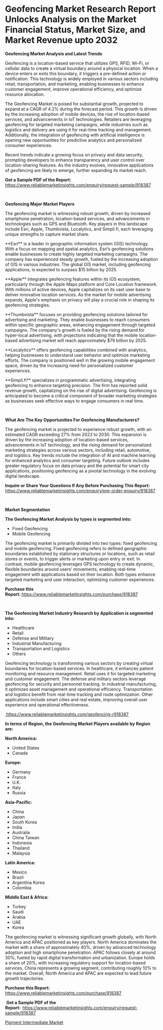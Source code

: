 <p><h1>Geofencing Market Research Report Unlocks Analysis on the Market Financial Status, Market Size, and Market Revenue upto 2032</h1></p><p><strong>Geofencing Market Analysis and Latest Trends</strong></p>
<p><p>Geofencing is a location-based service that utilizes GPS, RFID, Wi-Fi, or cellular data to create a virtual boundary around a physical location. When a device enters or exits this boundary, it triggers a pre-defined action or notification. This technology is widely employed in various sectors including retail, transportation, and marketing, enabling businesses to enhance customer engagement, improve operational efficiency, and optimize resource allocation.</p><p>The Geofencing Market is poised for substantial growth, projected to expand at a CAGR of 4.2% during the forecast period. This growth is driven by the increasing adoption of mobile devices, the rise of location-based services, and advancements in IoT technologies. Retailers are leveraging geofencing for targeted marketing campaigns, while industries such as logistics and delivery are using it for real-time tracking and management. Additionally, the integration of geofencing with artificial intelligence is opening new opportunities for predictive analytics and personalized consumer experiences.</p><p>Recent trends indicate a growing focus on privacy and data security, prompting developers to enhance transparency and user control over location-sharing features. As the industry evolves, innovative applications of geofencing are likely to emerge, further expanding its market reach.</p></p>
<p><strong>Get a Sample PDF of the Report:&nbsp;</strong> <a href="https://www.reliablemarketinsights.com/enquiry/request-sample/918387?utm_campaign=3017&utm_medium=2&utm_source=Github&utm_content=ia&utm_term=07032025&utm_id=geofencing">https://www.reliablemarketinsights.com/enquiry/request-sample/918387</a></p>
<p>&nbsp;</p>
<p><strong>Geofencing Major Market Players</strong></p>
<p><p>The geofencing market is witnessing robust growth, driven by increased smartphone penetration, location-based services, and advancements in technologies such as GPS and Bluetooth. Key players in this landscape include Esri, Apple, Thumbvista, Localytics, and Simpli.fi, each leveraging unique strengths to capture market share.</p><p>**Esri** is a leader in geographic information system (GIS) technology. With a focus on mapping and spatial analytics, Esri’s geofencing solutions enable businesses to create highly targeted marketing campaigns. The company has experienced steady growth, fueled by the increasing adoption of GIS in various industries. The global GIS market, including geofencing applications, is expected to surpass $15 billion by 2025.</p><p>**Apple** integrates geofencing features within its iOS ecosystem, particularly through the Apple Maps platform and Core Location framework. With millions of active devices, Apple capitalizes on its vast user base to deliver innovative location services. As the market for mobile advertising expands, Apple's emphasis on privacy will play a crucial role in shaping its geofencing strategies.</p><p>**Thumbvista** focuses on providing geofencing solutions tailored for advertising and marketing. They enable businesses to reach consumers within specific geographic areas, enhancing engagement through targeted campaigns. The company's growth is fueled by the rising demand for hyper-local advertising, with projections indicating that the mobile location-based advertising market will reach approximately $79 billion by 2025.</p><p>**Localytics** offers geofencing capabilities combined with analytics, helping businesses to understand user behavior and optimize marketing efforts. The company is positioned well in the growing mobile engagement space, driven by the increasing need for personalized customer experiences.</p><p>**Simpli.fi** specializes in programmatic advertising, integrating geofencing to enhance targeting precision. The firm has reported solid revenue growth, capitalizing on the rise of digital advertising. Geofencing is anticipated to become a critical component of broader marketing strategies as businesses seek effective ways to engage consumers in real time.</p></p>
<p>&nbsp;</p>
<p><strong>What Are The Key Opportunities For Geofencing Manufacturers?</strong></p>
<p><p>The geofencing market is projected to experience robust growth, with an estimated CAGR exceeding 27% from 2023 to 2030. This expansion is driven by the increasing adoption of location-based services, advancements in IoT technology, and the rising demand for personalized marketing strategies across various sectors, including retail, automotive, and logistics. Key trends include the integration of AI and machine learning for enhanced analytics and consumer targeting. Future outlook includes greater regulatory focus on data privacy and the potential for smart city applications, positioning geofencing as a pivotal technology in the evolving digital landscape.</p></p>
<p><strong>Inquire or Share Your Questions If Any Before Purchasing This Report:</strong> <a href="https://www.reliablemarketinsights.com/enquiry/pre-order-enquiry/918387?utm_campaign=3017&utm_medium=2&utm_source=Github&utm_content=ia&utm_term=07032025&utm_id=geofencing">https://www.reliablemarketinsights.com/enquiry/pre-order-enquiry/918387</a></p>
<p>&nbsp;</p>
<p><strong>Market Segmentation</strong></p>
<p><strong>The Geofencing Market Analysis by types is segmented into:</strong></p>
<p><ul><li>Fixed Geofencing</li><li>Mobile Geofencing</li></ul></p>
<p><p>The geofencing market is primarily divided into two types: fixed geofencing and mobile geofencing. Fixed geofencing refers to defined geographic boundaries established by stationary structures or locations, such as retail stores or events, to trigger alerts or marketing upon entry or exit. In contrast, mobile geofencing leverages GPS technology to create dynamic, flexible boundaries around users' movements, enabling real-time engagement with applications based on their location. Both types enhance targeted marketing and user interaction, optimizing customer experiences.</p></p>
<p><strong>Purchase this Report:&nbsp;</strong><a href="https://www.reliablemarketinsights.com/purchase/918387?utm_campaign=3017&utm_medium=2&utm_source=Github&utm_content=ia&utm_term=07032025&utm_id=geofencing">https://www.reliablemarketinsights.com/purchase/918387</a></p>
<p>&nbsp;</p>
<p><strong>The Geofencing Market Industry Research by Application is segmented into:</strong></p>
<p><ul><li>Healthcare</li><li>Retail</li><li>Defense and Military</li><li>Industrial Manufacturing</li><li>Transportation and Logistics</li><li>Others</li></ul></p>
<p><p>Geofencing technology is transforming various sectors by creating virtual boundaries for location-based services. In healthcare, it enhances patient monitoring and resource management. Retail uses it for targeted marketing and customer engagement. The defense and military sectors leverage geofencing for security and personnel tracking. In industrial manufacturing, it optimizes asset management and operational efficiency. Transportation and logistics benefit from real-time tracking and route optimization. Other applications include smart cities and real estate, improving overall user experience and operational effectiveness.</p></p>
<p><a href="https://www.reliablemarketinsights.com/geofencing-r918387?utm_campaign=3017&utm_medium=2&utm_source=Github&utm_content=ia&utm_term=07032025&utm_id=geofencing">&nbsp;https://www.reliablemarketinsights.com/geofencing-r918387</a></p>
<p><strong>In terms of Region, the Geofencing Market Players available by Region are:</strong></p>
<p>
    <p> <strong> North America: </strong>
        <ul>
            <li>United States</li>
            <li>Canada</li>
        </ul>
        </p> 
    <p> <strong> Europe: </strong>
        <ul>
            <li>Germany</li>
            <li>France</li>
            <li>U.K.</li>
            <li>Italy</li>
            <li>Russia</li>
        </ul>
        </p> 
    <p> <strong> Asia-Pacific: </strong>
        <ul>
            <li>China</li>
            <li>Japan</li>
            <li>South Korea</li>
            <li>India</li>
            <li>Australia</li>
            <li>China Taiwan</li>
            <li>Indonesia</li>
            <li>Thailand</li>
            <li>Malaysia</li>
        </ul>
        </p> 
    <p> <strong> Latin America: </strong>
        <ul>
            <li>Mexico</li>
            <li>Brazil</li>
            <li>Argentina Korea</li>
            <li>Colombia</li>
        </ul>
        </p> 
    <p> <strong> Middle East & Africa: </strong>
        <ul>
            <li>Turkey</li>
            <li>Saudi</li>
            <li>Arabia</li>
            <li>UAE</li>
            <li>Korea</li>
        </ul>
    </p>
    </p>
<p><p>The geofencing market is witnessing significant growth globally, with North America and APAC positioned as key players. North America dominates the market with a share of approximately 40%, driven by advanced technology adoption and high smartphone penetration. APAC follows closely at around 30%, fueled by rapid digital transformation and urbanization. Europe holds a share of 20%, with increasing regulatory support for location-based services. China represents a growing segment, contributing roughly 10% to the market. Overall, North America and APAC are expected to lead future growth trajectories.</p></p>
<p><strong>Purchase this Report: </strong><a href="https://www.reliablemarketinsights.com/purchase/918387?utm_campaign=3017&utm_medium=2&utm_source=Github&utm_content=ia&utm_term=07032025&utm_id=geofencing">https://www.reliablemarketinsights.com/purchase/918387</a></p>
<p>&nbsp;<strong>Get a Sample PDF of the Report:&nbsp;&nbsp;</strong><a href="https://www.reliablemarketinsights.com/enquiry/request-sample/918387?utm_campaign=3017&utm_medium=2&utm_source=Github&utm_content=ia&utm_term=07032025&utm_id=geofencing">https://www.reliablemarketinsights.com/enquiry/request-sample/918387</a></p>
<p><strong></strong></p>
<p><p><a href="https://github.com/penecorodz74/Market-Research-Report-List-1/blob/main/pigment-intermediate-market.md?utm_campaign=3017&utm_medium=2&utm_source=Github&utm_content=ia&utm_term=07032025&utm_id=geofencing">Pigment Intermediate Market</a></p></p>